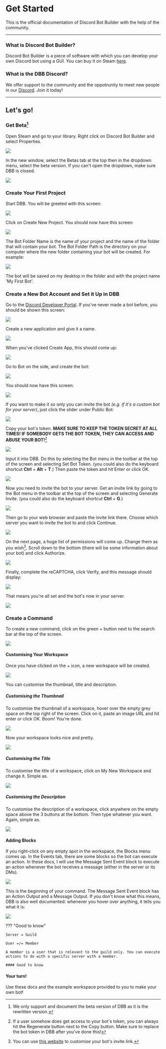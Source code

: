 # Get Started

This is the official documentation of Discord Bot Builder with the help of the community.

---

### What is Discord Bot Builder?

Discord Bot Builder is a piece of software with which you can develop your own Discord bot using a GUI. You can buy it on Steam [here](https://store.steampowered.com/app/1119570/Discord_Bot_Builder/).

### What is the DBB Discord?

We offer support to the community and the oppotrunity to meet new people in our [Discord](https://discord.gg/PAzxTDw). Join it today!

---

## Let's go!

### Get Beta[^1]

Open Steam and go to your library. Right click on Discord Bot Builder and select Properties.

![](https://heroku.is-a-bad.host/i/qvwi.png)

In the new window, select the Betas tab at the top then in the dropdown menu, select the beta version. If you can't open the dropdown, make sure DBB is closed.

![](https://heroku.is-a-bad.host/i/47eh.png)

### Create Your First Project

Start DBB. You will be greeted with this screen:

![](https://heroku.is-a-bad.host/i/6cyb.png)

Click on Create New Project. You should now have this screen:

![](https://heroku.is-a-bad.host/i/j0aw.png)

The Bot Folder Name is the name of your project and the name of the folder that will contain your bot. The Bot Folder Path is the directory on your computer where the new folder containing your bot will be created. For example: 

![](https://heroku.is-a-bad.host/i/7b7i.png)

The bot will be saved on my desktop in the folder and with the project name 'My First Bot'.

### Create a New Bot Account and Set it Up in DBB

Go to the [Discord Developer Portal](https://discord.com/developers). If you've never made a bot before, you should be shown this screen:

![](https://heroku.is-a-bad.host/i/njjm.png)

Create a new application and give it a name.

![](https://heroku.is-a-bad.host/i/0k7v.png)

When you've clicked Create App, this should come up:

![](https://heroku.is-a-bad.host/i/z2u6.png)

Go to Bot on the side, and create the bot:

![](https://heroku.is-a-bad.host/i/w9rx.png)

You should now have this screen:

![](https://heroku.is-a-bad.host/i/h8mz.png)

If you want to make it so only you can invite the bot _(e.g. if it's a custom bot for your server)_, just click the slider under Public Bot:

![](https://heroku.is-a-bad.host/i/a55q.png)

Copy your bot's token. **MAKE SURE TO KEEP THE TOKEN SECRET AT ALL TIMES! IF SOMEBODY GETS THE BOT TOKEN, THEY CAN ACCESS AND ABUSE YOUR BOT!**[^2]

![](https://heroku.is-a-bad.host/i/njtf.png)

Input it into DBB. Do this by selecting the Bot menu in the toolbar at the top of the screen and selecting Set Bot Token. (you could also do the keyboard shortcut **Ctrl** + **Alt** + **T**.) Then paste the token and hit Enter or click OK.

![](https://heroku.is-a-bad.host/i/ahap.png)

Now you need to invite the bot to your server. Get an invite link by going to the Bot menu in the toolbar at the top of the screen and selecting Generate Invite. (you could also do the keyboard shortcut **Ctrl** + **G**.) 

![](https://heroku.is-a-bad.host/i/rotv.png)

Then go to your web browser and paste the invite link there. Choose which server you want to invite the bot to and click Continue.

![](https://heroku.is-a-bad.host/i/31l6.png)

On the next page, a huge list of permissions will come up. Change them as you wish[^3]. Scroll down to the bottom (there will be some information about your bot) and click Authorize.

![](https://heroku.is-a-bad.host/i/fjii.png)

Finally, complete the reCAPTCHA, click Verify, and this message should display: 

![](https://heroku.is-a-bad.host/i/fgcr.png)

That means you're all set and the bot's now in your server. 

![](https://heroku.is-a-bad.host/i/ww5x.png)

### Create a Command

To create a new command, click on the green + button next to the search bar at the top of the screen. 

![](https://heroku.is-a-bad.host/i/4d54.png)

#### Customising Your Workspace

Once you have clicked on the + icon, a new workspace will be created. 

![](https://heroku.is-a-bad.host/i/y4in.png)

You can customise the thumbnail, title and description.

##### Customising the Thumbnail

To customise the thumbnail of a workspace, hover over the empty grey space on the top right of the screen. Click on it, paste an image URL and hit enter or click OK. Boom! You're done. 

![](https://heroku.is-a-bad.host/i/8une.png)

Now your workspace looks nice and pretty.

![](https://heroku.is-a-bad.host/i/nobz.png)

##### Customising the Title

To customise the title of a workspace, click on My New Workspace and change it. Simple as. 

![](https://heroku.is-a-bad.host/i/j55a.png)

##### Customising the Description

To customise the description of a workspace, click anywhere on the empty space above the 3 buttons at the bottom. Then type whatever you want. Again, simple as. 

![](https://heroku.is-a-bad.host/i/utk1.png)

#### Adding Blocks

If you right-click on any empty spot in the workspace, the Blocks menu comes up. In the Events tab, there are some blocks so the bot can execute an action. In these docs, I will use the Message Sent Event block to execute an action whenever the bot receives a message (either in the server or its DMs). 

![](https://heroku.is-a-bad.host/i/b9gb.png)

This is the beginning of your command. The Message Sent Event block has an Action Output and a Message Output. If you don't know what this means, DBB is also well documented: whenever you hover over anything, it tells you what it is: 

![](https://heroku.is-a-bad.host/i/1duq.png)

??? "Good to know"

	Server = Guild

	User =/= Member

	A member is a user that is relevant to the guild only. You can execute actions to do with a specific server with a member.

	#### Good to know
	
#### Your turn!

Use these docs and the example workspace provided to you to make your own bot!

[^1]: We only support and document the beta version of DBB as it is the rewritten version.
[^2]: If a user somehow does get access to your bot's token, you can always hit the Regenerate button next to the Copy button. Make sure to replace the bot token in DBB after you've done this!
[^3]: You can use [this website](https://discordapi.com/permissions.html) to customise your bot's invite link.
